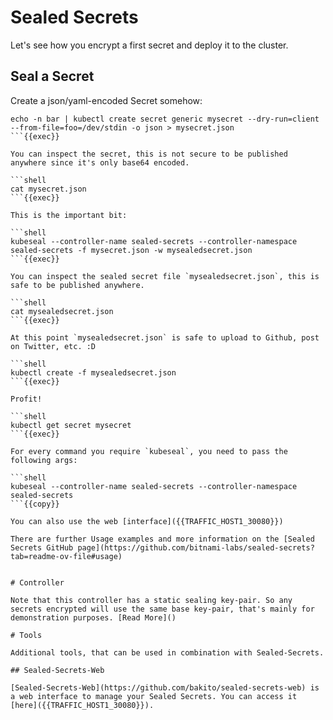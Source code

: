 # Sealed Secrets

Let's see how you encrypt a first secret and deploy it to the cluster.

## Seal a Secret

Create a json/yaml-encoded Secret somehow:

```shell
echo -n bar | kubectl create secret generic mysecret --dry-run=client --from-file=foo=/dev/stdin -o json > mysecret.json
```{{exec}}

You can inspect the secret, this is not secure to be published anywhere since it's only base64 encoded.

```shell
cat mysecret.json
```{{exec}}

This is the important bit:

```shell
kubeseal --controller-name sealed-secrets --controller-namespace sealed-secrets -f mysecret.json -w mysealedsecret.json
```{{exec}}

You can inspect the sealed secret file `mysealedsecret.json`, this is safe to be published anywhere.

```shell
cat mysealedsecret.json
```{{exec}}

At this point `mysealedsecret.json` is safe to upload to Github, post on Twitter, etc. :D

```shell
kubectl create -f mysealedsecret.json
```{{exec}}

Profit! 

```shell
kubectl get secret mysecret
```{{exec}}

For every command you require `kubeseal`, you need to pass the following args:

```shell
kubeseal --controller-name sealed-secrets --controller-namespace sealed-secrets
```{{copy}}

You can also use the web [interface]({{TRAFFIC_HOST1_30080}})

There are further Usage examples and more information on the [Sealed Secrets GitHub page](https://github.com/bitnami-labs/sealed-secrets?tab=readme-ov-file#usage)


# Controller

Note that this controller has a static sealing key-pair. So any secrets encrypted will use the same base key-pair, that's mainly for demonstration purposes. [Read More]()

# Tools

Additional tools, that can be used in combination with Sealed-Secrets.

## Sealed-Secrets-Web

[Sealed-Secrets-Web](https://github.com/bakito/sealed-secrets-web) is a web interface to manage your Sealed Secrets. You can access it [here]({{TRAFFIC_HOST1_30080}}).